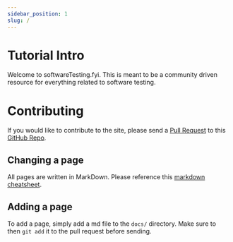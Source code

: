 ```yaml
---
sidebar_position: 1
slug: /
---
```

# Tutorial Intro
Welcome to softwareTesting.fyi. This is meant to be a community driven resource for everything related to software testing.

# Contributing
If you would like to contribute to the site, please send a [Pull Request](https://docs.github.com/en/pull-requests/collaborating-with-pull-requests/proposing-changes-to-your-work-with-pull-requests/creating-a-pull-request) to this [GitHub Repo](https://github.com/cnavrides/softwaretesting.fyi).

## Changing a page
All pages are written in MarkDown. Please reference this [markdown cheatsheet](https://www.markdownguide.org/cheat-sheet/).

## Adding a page
To add a page, simply add a md file to the `docs/` directory. Make sure to then `git add` it to the pull request before sending.
